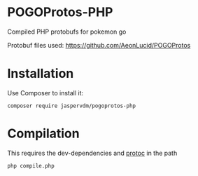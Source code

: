 # POGOProtos-PHP
Compiled PHP protobufs for pokemon go

Protobuf files used: https://github.com/AeonLucid/POGOProtos

# Installation
Use Composer to install it:

    composer require jaspervdm/pogoprotos-php

# Compilation
This requires the dev-dependencies and [protoc](https://github.com/google/protobuf) in the path
``` bash
php compile.php
```

